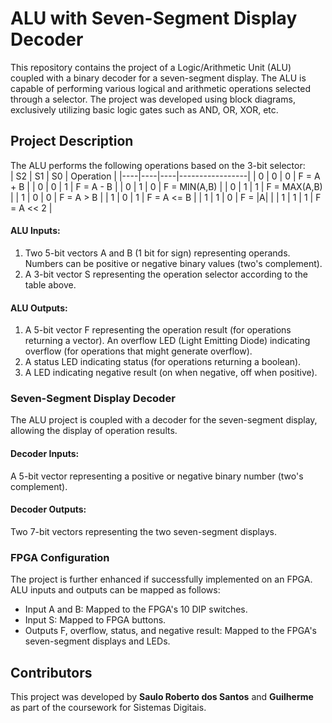 # ALU with Seven-Segment Display Decoder

This repository contains the project of a Logic/Arithmetic Unit (ALU) coupled with a binary decoder for a seven-segment display. The ALU is capable of performing various logical and arithmetic operations selected through a selector. The project was developed using block diagrams, exclusively utilizing basic logic gates such as AND, OR, XOR, etc.

## Project Description
The ALU performs the following operations based on the 3-bit selector:</br>
| S2 | S1 | S0 | Operation       |
|----|----|----|-----------------|
| 0  | 0  | 0  | F = A + B       |
| 0  | 0  | 1  | F = A - B       |
| 0  | 1  | 0  | F = MIN(A,B)    |
| 0  | 1  | 1  | F = MAX(A,B)    |
| 1  | 0  | 0  | F = A > B       |
| 1  | 0  | 1  | F = A <= B      |
| 1  | 1  | 0  |  F = \|A\|      |
| 1  | 1  | 1  | F = A << 2      |

#### ALU Inputs:
1. Two 5-bit vectors A and B (1 bit for sign) representing operands. Numbers can be positive or negative binary values (two's complement).
2. A 3-bit vector S representing the operation selector according to the table above.

#### ALU Outputs:
1. A 5-bit vector F representing the operation result (for operations returning a vector).
An overflow LED (Light Emitting Diode) indicating overflow (for operations that might generate overflow).
2. A status LED indicating status (for operations returning a boolean).
3. A LED indicating negative result (on when negative, off when positive).

### Seven-Segment Display Decoder
The ALU project is coupled with a decoder for the seven-segment display, allowing the display of operation results.


#### Decoder Inputs:
A 5-bit vector representing a positive or negative binary number (two's complement).

#### Decoder Outputs:
Two 7-bit vectors representing the two seven-segment displays.


### FPGA Configuration
The project is further enhanced if successfully implemented on an FPGA. ALU inputs and outputs can be mapped as follows:

- Input A and B: Mapped to the FPGA's 10 DIP switches.
- Input S: Mapped to FPGA buttons.
- Outputs F, overflow, status, and negative result: Mapped to the FPGA's seven-segment displays and LEDs.

## Contributors
This project was developed by **Saulo Roberto dos Santos** and **Guilherme** as part of the coursework for Sistemas Digitais.

